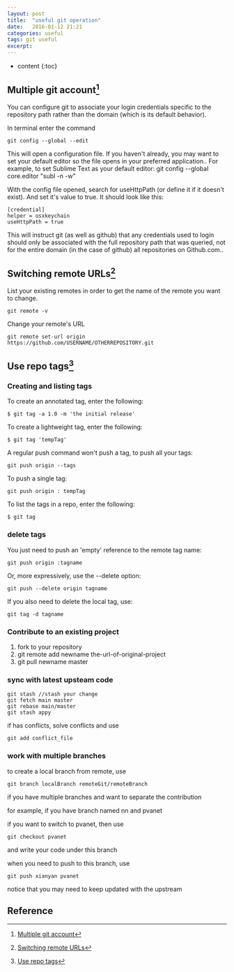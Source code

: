 ```yaml
---
layout: post
title:  "useful git operation"
date:   2016-01-12 21:21
categories: useful
tags: git useful
excerpt: 
---
```

* content
{:toc}

## Multiple git account[^3]

[^3]: [Multiple git account](http://mherman.org/blog/2013/09/16/managing-multiple-github-accounts/#.Vp7VHTZZEUV)

You can configure git to associate your login credentials specific to the repository path rather than the domain (which is its default behavior).

In terminal enter the command

```
git config --global --edit
```
This will open a configuration file. If you haven't already, you may want to set your default editor so the file opens in your preferred application.. For example, to set Sublime Text as your default editor: git config --global core.editor "subl -n -w"

With the config file opened, search for useHttpPath (or define it if it doesn't exist). And set it's value to true. It should look like this:

```
[credential]
helper = osxkeychain
useHttpPath = true
```

This will instruct git (as well as github) that any credentials used to login should only be associated with the full repository path that was queried, not for the entire domain (in the case of github) all repositories on Github.com..


## Switching remote URLs[^0]
[^0]: [Switching remote URLs](https://help.github.com/articles/changing-a-remote-s-url/)

List your existing remotes in order to get the name of the remote you want to change.

```
git remote -v
```

Change your remote's URL

```
git remote set-url origin https://github.com/USERNAME/OTHERREPOSITORY.git
```


## Use repo tags[^1]
### Creating and listing tags
To create an annotated tag, enter the following:

```
$ git tag -a 1.0 -m 'the initial release'
```

To create a lightweight tag, enter the following:

```
$ git tag 'tempTag'
```

A regular push command won't push a tag, to push all your tags:

```
git push origin --tags
```

To push a single tag:

```
git push origin : tempTag
```

To list the tags in a repo, enter the following:

```
$ git tag
```

### delete tags
You just need to push an 'empty' reference to the remote tag name:

```
git push origin :tagname
```

Or, more expressively, use the --delete option:

```
git push --delete origin tagname
```

If you also need to delete the local tag, use:

```
git tag -d tagname
```

[^1]: [Use repo tags](https://confluence.atlassian.com/bitbucket/use-repo-tags-321860179.html)

### Contribute to an existing project

1. fork to your repository
2. git remote add newname the-url-of-original-project
3. git pull newname master

### sync with latest upsteam code

```
git stash //stash your change
git fetch main master
git rebase main/master
git stash appy
```

if has conflicts, solve conflicts and use 

```
git add conflict_file
```

### work with multiple branches
to create a local branch from remote, use

```
git branch localBranch remoteGit/remoteBranch
```

if you have multiple branches and want to separate the contribution

for example, if you have branch named nn and pvanet

if you want to switch to pvanet, then use 

```
git checkout pvanet
```

and write your code under this branch

when you need to push to this branch, use 

```
git push xianyan pvanet
```

notice that you may need to keep updated with the upstream

## Reference
